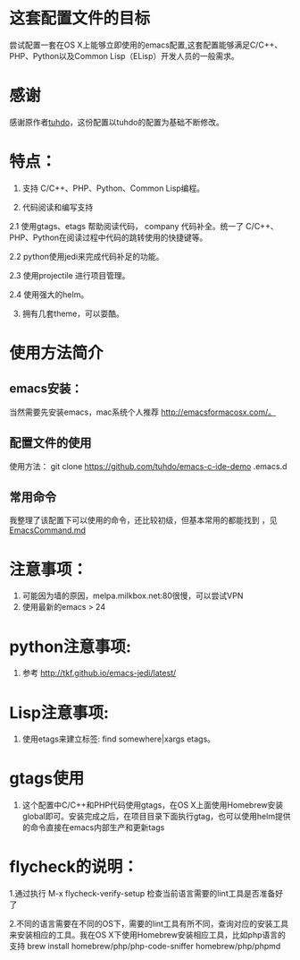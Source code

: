 # 这套配置文件的目标
尝试配置一套在OS X上能够立即使用的emacs配置,这套配置能够满足C/C++、PHP、Python以及Common Lisp（ELisp）开发人员的一般需求。

# 感谢
感谢原作者[tuhdo](https://github.com/tuhdo "")，这份配置以tuhdo的配置为基础不断修改。

# 特点：
1. 支持 C/C++、PHP、Python、Common Lisp编程。

2. 代码阅读和编写支持

2.1 使用gtags、etags 帮助阅读代码， company 代码补全。统一了 C/C++、PHP、Python在阅读过程中代码的跳转使用的快捷键等。

2.2 python使用jedi来完成代码补足的功能。 

2.3 使用projectile 进行项目管理。

2.4 使用强大的helm。

3. 拥有几套theme，可以耍酷。



# 使用方法简介
## emacs安装：
当然需要先安装emacs，mac系统个人推荐 http://emacsformacosx.com/。

## 配置文件的使用
使用方法：
git clone https://github.com/tuhdo/emacs-c-ide-demo .emacs.d

## 常用命令
我整理了该配置下可以使用的命令，还比较初级，但基本常用的都能找到 ，见  [EmacsCommand.md](https://github.com/quanyufang/emacs-config-files/blob/master/EmacsCommand.md "")

# 注意事项：
1. 可能因为墙的原因，melpa.milkbox.net:80很慢，可以尝试VPN
2. 使用最新的emacs > 24


# python注意事项:
1. 参考 http://tkf.github.io/emacs-jedi/latest/ 

# Lisp注意事项:
1. 使用etags来建立标签: find somewhere|xargs etags。

# gtags使用
1. 这个配置中C/C++和PHP代码使用gtags，在OS X上面使用Homebrew安装global即可。安装完成之后，在项目目录下面执行gtag，也可以使用helm提供的命令直接在emacs内部生产和更新tags

# flycheck的说明：

1.通过执行 M-x flycheck-verify-setup 检查当前语言需要的lint工具是否准备好了

2.不同的语言需要在不同的OS下，需要的lint工具有所不同，查询对应的安装工具来安装相应的工具。我在OS X下使用Homebrew安装相应工具，比如php语言的支持
brew install homebrew/php/php-code-sniffer homebrew/php/phpmd
